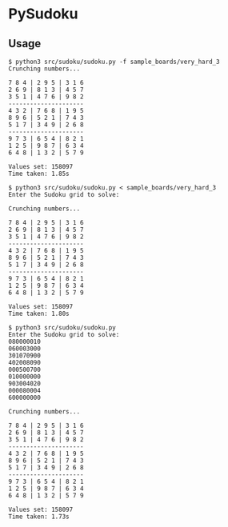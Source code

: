 # PySudoku
## Usage
    $ python3 src/sudoku/sudoku.py -f sample_boards/very_hard_3
    Crunching numbers...

    7 8 4 | 2 9 5 | 3 1 6
    2 6 9 | 8 1 3 | 4 5 7
    3 5 1 | 4 7 6 | 9 8 2
    ---------------------
    4 3 2 | 7 6 8 | 1 9 5
    8 9 6 | 5 2 1 | 7 4 3
    5 1 7 | 3 4 9 | 2 6 8
    ---------------------
    9 7 3 | 6 5 4 | 8 2 1
    1 2 5 | 9 8 7 | 6 3 4
    6 4 8 | 1 3 2 | 5 7 9

    Values set: 158097
    Time taken: 1.85s

    $ python3 src/sudoku/sudoku.py < sample_boards/very_hard_3
    Enter the Sudoku grid to solve:

    Crunching numbers...

    7 8 4 | 2 9 5 | 3 1 6
    2 6 9 | 8 1 3 | 4 5 7
    3 5 1 | 4 7 6 | 9 8 2
    ---------------------
    4 3 2 | 7 6 8 | 1 9 5
    8 9 6 | 5 2 1 | 7 4 3
    5 1 7 | 3 4 9 | 2 6 8
    ---------------------
    9 7 3 | 6 5 4 | 8 2 1
    1 2 5 | 9 8 7 | 6 3 4
    6 4 8 | 1 3 2 | 5 7 9

    Values set: 158097
    Time taken: 1.80s

    $ python3 src/sudoku/sudoku.py
    Enter the Sudoku grid to solve:
    080000010
    060003000
    301070900
    402008090
    000500700
    010000000
    903004020
    000080004
    600000000

    Crunching numbers...

    7 8 4 | 2 9 5 | 3 1 6
    2 6 9 | 8 1 3 | 4 5 7
    3 5 1 | 4 7 6 | 9 8 2
    ---------------------
    4 3 2 | 7 6 8 | 1 9 5
    8 9 6 | 5 2 1 | 7 4 3
    5 1 7 | 3 4 9 | 2 6 8
    ---------------------
    9 7 3 | 6 5 4 | 8 2 1
    1 2 5 | 9 8 7 | 6 3 4
    6 4 8 | 1 3 2 | 5 7 9

    Values set: 158097
    Time taken: 1.73s
